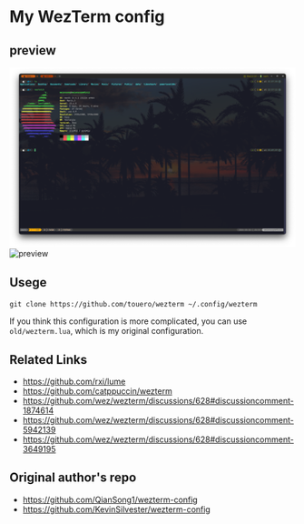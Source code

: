 # My WezTerm config

## preview
![preview](./preview/mac.png) 
![preview](./preview/ubuntu.png) 

## Usege
```shell
git clone https://github.com/touero/wezterm ~/.config/wezterm
```
If you think this configuration is more complicated, you can use `old/wezterm.lua`, which is my original configuration.


## Related Links

- <https://github.com/rxi/lume>
- <https://github.com/catppuccin/wezterm>
- <https://github.com/wez/wezterm/discussions/628#discussioncomment-1874614>
- <https://github.com/wez/wezterm/discussions/628#discussioncomment-5942139>
- <https://github.com/wez/wezterm/discussions/628#discussioncomment-3649195>



## Original author's repo
- <https://github.com/QianSong1/wezterm-config>
- <https://github.com/KevinSilvester/wezterm-config>



